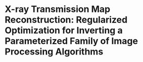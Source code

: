 # X-ray Transmission Map Reconstruction: Regularized Optimization for Inverting a Parameterized Family of Image Processing Algorithms
